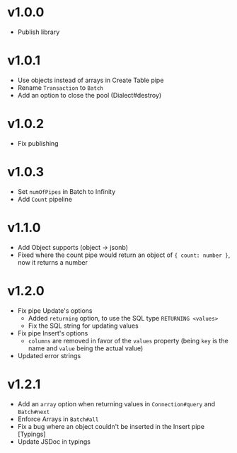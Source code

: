 # v1.0.0
- Publish library

# v1.0.1
- Use objects instead of arrays in Create Table pipe
- Rename `Transaction` to `Batch`
- Add an option to close the pool (Dialect#destroy)

# v1.0.2
- Fix publishing

# v1.0.3
- Set `numOfPipes` in Batch to Infinity
- Add `Count` pipeline

# v1.1.0
- Add Object supports (object -> jsonb)
- Fixed where the count pipe would return an object of `{ count: number }`, now it returns a number

# v1.2.0
- Fix pipe Update's options
  - Added `returning` option, to use the SQL type `RETURNING <values>`
  - Fix the SQL string for updating values
- Fix pipe Insert's options
  - `columns` are removed in favor of the `values` property (being `key` is the name and `value` being the actual value)
- Updated error strings

# v1.2.1
- Add an `array` option when returning values in `Connection#query` and `Batch#next`
- Enforce Arrays in `Batch#all`
- Fix a bug where an object couldn't be inserted in the Insert pipe [Typings]
- Update JSDoc in typings